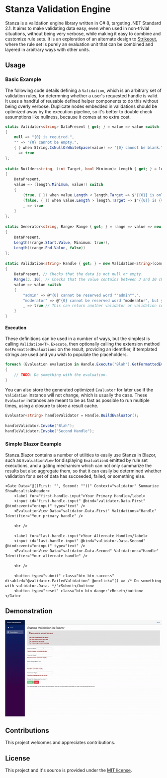 # Stanza Validation Engine

Stanza is a validation engine library written in C# 8, targeting .NET Standard 2.1. It aims to make validating data easy, even when used in non-trivial situations, without being very verbose, while making it easy to combine and customize rule sets. It is an exploration of an alternate design to [Strikeout](https://github.com/Yeet-Labs/Strikeout), where the rule set is purely an evaluation unit that can be combined and layered in arbitrary ways with other units.

## Usage

### Basic Example

The following code details defining a `Validation`, which is an arbitrary set of validation rules, for determning whether a user's requested handle is valid. It uses a handful of reusable defined helper components to do this without being overly verbose. Duplicate nodes embedded in validations should be optimized away by the execution pipeline, so it's better to double check assumptions like nullness, because it comes at no extra cost.

```csharp
static Validator<string> DataPresent { get; } = value => value switch
{
    null => "{0} is required.",
    "" => "{0} cannot be empty.",
    { } when String.IsNullOrWhiteSpace(value) => "{0} cannot be blank.",
    _ => true
};

static Builder<string, (int Target, bool Minimum)> Length { get; } = length => new Validation<string>(consecutive: true)
{
    DataPresent,
    value => (length.Minimum, value!) switch
    {
        (true, { }) when value.Length < length.Target => $"{{0}} is only {value.Length} characters long, but must be at least {length.Target}.",
        (false, { }) when value.Length > length.Target => $"{{0}} is {value.Length} characters long, must be less than or equal to {length.Target}.",
        _ => true
    }
};

static Generator<string, Range> Range { get; } = range => value => new Validation<string>(consecutive: true)
{
    DataPresent,
    Length((range.Start.Value, Minimum: true)),
    Length((range.End.Value, false))
};

static Validation<string> Handle { get; } = new Validation<string>(consecutive: true)
{
    DataPresent, // Checks that the data is not null or empty.
    Range(3..10), // Checks that the value contains between 3 and 10 characters.
    value => value switch
    {
        "admin" => @"{0} cannot be reserved word ""admin"".",
        "moderator" => @"{0} cannot be reserved word "moderator", but you can apply to be a moderator at example.com/apply.",
        _ => true // This can return another validator or validation containing more rules if layering is needed.
    }
}
```

#### Execution

These definitions can be used in a number of ways, but the simplest is calling `Validation<T>.Execute`, then optionally calling the extension method `GetFormattedEvaluations` on the result, providing an identifier, if templated strings are used and you wish to populate the placeholders.

```csharp
foreach (Evaluation evaluation in Handle.Execute("Blah").GetFormattedEvaluations("Your handle"))
{
    // TODO: Do something with the evaluation.
}
```

You can also store the generated optimized `Evaluator` for later use if the `Validation` instance will not change, which is usually the case. These `Evaluator` instances are meant to be as fast as possible to run multiple times, using a closure to store a result cache.

```csharp
Evaluator<string> handleValidator = Handle.BuildEvaluator();

handleValidator.Invoke("Blah");
handleValidator.Invoke("Second Handle");
```

### Simple Blazor Example

Stanza.Blazor contains a number of utilities to easily use Stanza in Blazor, such as `EvaluationView` for displaying `Evaluation`s emitted by rule set executions, and a gating mechanism which can not only summarize the results but also aggregate them, so that it can easily be determined whether validation for a set of data has succeeded, failed, or something else.

```razor
<Gate Data="@((First: "", Second: ""))" Context="validator" Summarize ShowResultsAsHeader>
    <label for="first-handle-input">Your Primary Handle</label>
    <input id="first-handle-input" @bind="validator.Data.First" @bind:event="oninput" type="text" />
    <EvaluationView Data="validator.Data.First" Validations="Handle" Identifier="Your primary handle" />

    <br />

    <label for="last-handle-input">Your Alternate Handle</label>
    <input id="last-handle-input" @bind="validator.Data.Second" @bind:event="oninput" type="text" />
    <EvaluationView Data="validator.Data.Second" Validations="Handle" Identifier="Your alternate handle" />

    <br />

    <button type="submit" class="btn btn-success" disabled="@validator.FailedValidation" @onclick="() => /* Do something with validator.Data. */">Submit</button>
    <button type="reset" class="btn btn-danger">Reset</button>
</Gate>
```

## Demonstration

![](Media/Demonstration.gif)

## Contributions

This project welcomes and appreciates contributions.

## License

This project and it's source is provided under the [MIT license](LICENSE.txt).
